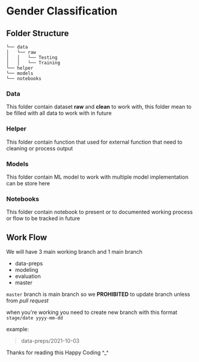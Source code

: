 # Gender Classification



## Folder Structure

```
└── data
│   └── raw
│   │   └── Testing
│   │   └── Training
└── helper
└── models
└── notebooks

```

### Data 
This folder contain dataset **raw** and **clean** to work with, this folder mean to be filled with all data to
work with in future 

### Helper
This folder contain function that used for external function that need to cleaning or process output

### Models 
This folder contain ML model to work with multiple model implementation can be store here 

### Notebooks
This folder contain notebook to present or to documented working process or flow to be tracked in future


## Work Flow

We will have 3 main working branch and 1 main branch 

- data-preps
- modeling
- evaluation
- master

`master` branch is main branch so we **PROHIBITED** to update branch unless from _pull request_

when you're working you need to create new branch with this format `stage/date yyyy-mm-dd`

example:
> data-preps/2021-10-03


Thanks for reading this Happy Coding ^_^


